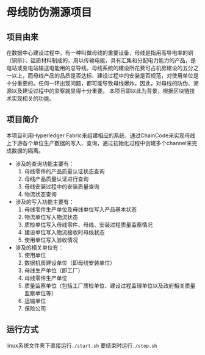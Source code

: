 # 母线防伪溯源项目
## 项目由来
在数据中心建设过程中，有一种叫做母线的重要设备，母线是指用高导电率的铜（铜排）、铝质材料制成的，用以传输电能，具有汇集和分配电力能力的产品，是电站或变电站输送电能用的总导线。母线系统的建设所花费可占机房建设的五分之一以上，而母线产品的品质是否达标、建设过程中的安装是否规范，对使用单位是十分重要的。任何一环出现问题，都可能导致母线爆炸。因此，对母线的防伪、溯源以及建设过程中的监察就显得十分重要。
本项目即以此为背景，根据区块链技术实现相关的功能。
## 项目简介
本项目利用Hyperledger Fabric来组建相应的系统，通过ChainCode来实现母线上下游各个单位生产数据的写入、查询，通过初始化过程中创建多个channel来完成数据的隔离。
* 涉及的查询功能主要有：
  1. 母线零件的产品质量认证状态查询
  2. 母线产品质量认证进行查询
  3. 母线安装过程中的安装质量查询
  4. 物流状态查询
* 涉及的写入功能主要有：
  1. 母线零件生产单位及母线单位写入产品基本状态
  2. 物流单位写入物流状态
  3. 质检单位写入母线零件、母线、安装过程质量监察情况
  4. 建设单位写入物流接收时母线状态
  5. 使用单位写入验收情况
* 涉及的相关单位有：
  1. 使用单位
  2. 数据机房建设单位（即母线安装单位）
  3. 母线生产单位（即工厂）
  4. 母线零件生产单位
  5. 质量监察单位（包括工厂质检单位、建设过程监理单位以及政府相关质量监察单位等）
  6. 运输单位
  7. 保险公司
## 运行方式
linux系统文件夹下直接运行`./start.sh`
要结束时运行`./stop.sh`
 
